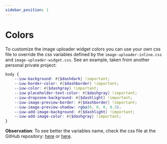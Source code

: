```yaml
---
sidebar_position: 1
---
```


# Colors

To customize the image uploader widget colors you can use your own css file to override the css variables defined by the `image-uploader-inline.css` and `image-uploader-widget.css`. See an example, taken from another personal private project:

```scss
body {
    --iuw-background: #{$dashdark} !important;
    --iuw-border-color: #{$dashborder} !important;
    --iuw-color: #{$dashgray} !important;
    --iuw-placeholder-text-color: #{$dashgray} !important;
    --iuw-dropzone-background: #{$dashlight} !important;
    --iuw-image-preview-border: #{$dashborder} !important;
    --iuw-image-preview-shadow: rgba(0, 0, 0, 0.3);
    --iuw-add-image-background: #{$dashlight} !important;
    --iuw-add-image-color: #{$dashgray} !important;
}
```

**Observation**: To see better the variables name, check the css file at the GitHub repository: [here](https://github.com/inventare/django-image-uploader-widget/blob/main/image_uploader_widget/static/admin/css/image-uploader-inline.css) or [here](https://github.com/inventare/django-image-uploader-widget/blob/main/image_uploader_widget/static/admin/css/image-uploader-widget.css).
